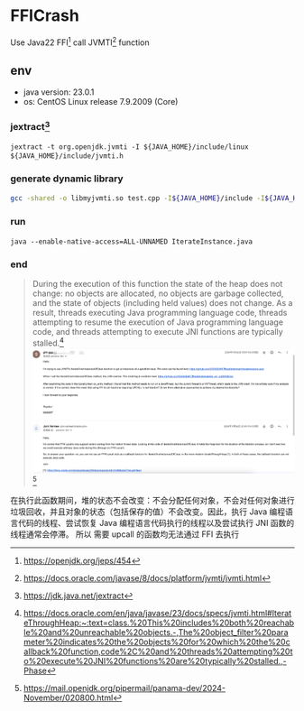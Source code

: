 # FFICrash

Use Java22 FFI[^1] call JVMTI[^2] function

## env
- java version: 23.0.1 <br/>
- os: CentOS Linux release 7.9.2009 (Core)

### jextract[^3]
```
jextract -t org.openjdk.jvmti -I ${JAVA_HOME}/include/linux ${JAVA_HOME}/include/jvmti.h
```

### generate dynamic library
```sh
gcc -shared -o libmyjvmti.so test.cpp -I${JAVA_HOME}/include -I${JAVA_HOME}/include/linux -fPIC
```

### run 
```
java --enable-native-access=ALL-UNNAMED IterateInstance.java
```

### end
> During the execution of this function the state of the heap does not change: no objects are allocated, no objects are garbage collected, and the state of objects (including held values) does not change. As a result, threads executing Java programming language code, threads attempting to resume the execution of Java programming language code, and threads attempting to execute JNI functions are typically stalled.[^4]
![img.png](img.png)[^5]

在执行此函数期间，堆的状态不会改变：不会分配任何对象，不会对任何对象进行垃圾回收，并且对象的状态（包括保存的值）不会改变。因此，执行 Java 编程语言代码的线程、尝试恢复 Java 编程语言代码执行的线程以及尝试执行 JNI 函数的线程通常会停滞。
所以 需要 upcall 的函数均无法通过 FFI 去执行

[^1]: https://openjdk.org/jeps/454
[^2]: https://docs.oracle.com/javase/8/docs/platform/jvmti/jvmti.html
[^3]: https://jdk.java.net/jextract
[^4]: https://docs.oracle.com/en/java/javase/23/docs/specs/jvmti.html#IterateThroughHeap:~:text=class.%20This%20includes%20both%20reachable%20and%20unreachable%20objects.-,The%20object_filter%20parameter%20indicates%20the%20objects%20for%20which%20the%20callback%20function,code%2C%20and%20threads%20attempting%20to%20execute%20JNI%20functions%20are%20typically%20stalled.,-Phase
[^5]: https://mail.openjdk.org/pipermail/panama-dev/2024-November/020800.html

